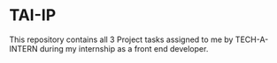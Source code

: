# TAI-IP
This repository contains all 3 Project tasks assigned to me by TECH-A-INTERN during my internship as a front end developer.
